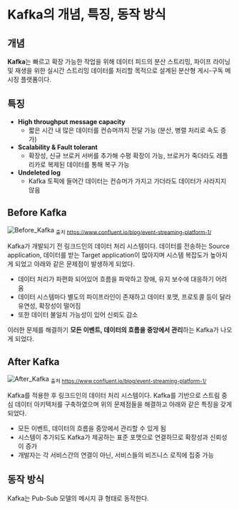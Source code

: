 # Kafka의 개념, 특징, 동작 방식 

## 개념
**Kafka**는 빠르고 확장 가능한 작업을 위해 데이터 피드의 분산 스트리밍, 파이프 라이닝 및 재생을 위한 실시간 스트리밍 데이터를 처리할 목적으로 설계된 분산형 게시-구독 메시징 플랫폼이다.

## 특징
- **High throughput message capacity** 
    - 짧은 시간 내 많은 데이터를 컨슈머까지 전달 가능 (분산, 병렬 처리로 속도 증가)
- **Scalability & Fault tolerant** 
    - 확장성, 신규 브로커 서버를 추가해 수평 확장이 가능, 브로커가 죽더라도 레플리카로 복제된 데이터를 통해 복구 가능
- **Undeleted log** 
    - Kafka 토픽에 들어간 데이터는 컨슈머가 가지고 가더라도 데이터가 사라지지 않음

## Before Kafka
![Before_Kafka](https://github.com/Dayoung1014/TIL/assets/58163364/fee25e84-b64f-4786-8e07-9cf755ebf54b)
<sub>출처 https://www.confluent.io/blog/event-streaming-platform-1/</sub>


Kafka가 개발되기 전 링크드인의 데이터 처리 시스템이다. 데이터를 전송하는 Source application, 데이터를 받는 Target application이 많아지며 시스템 복잡도가 높아지게 되었고 아래와 같은 문제점이 발생하게 되었다.

- 데이터 처리가 파편화 되어있어 흐름을 파악하고 장애, 유지 보수에 대응하기 어려움
- 데이터 시스템마다 별도의 파이프라인이 존재하고 데이터 포맷,  프로토콜 등이 달라 유연성, 확장성이 떨어짐
- 또한 데이터 불일치 가능성이 있어 신뢰도 감소

이러한 문제를 해결하기 **모든 이벤트, 데이터의 흐름을 중앙에서 관리**하는 Kafka가 나오게 되었다.

## After Kafka
![After_Kafka](https://github.com/Dayoung1014/TIL/assets/58163364/9b28f846-998d-441b-9c6e-54d4b7be843d)
<sub>출처 https://www.confluent.io/blog/event-streaming-platform-1/</sub>

Kafka를 적용한 후 링크드인의 데이터 처리 시스템이다. Kafka를 기반으로 스트림 중심 데이터 아키텍처를 구축하였으며 위의 문제점들을 해결하고 아래와 같은 특징을 갖게 되었다.

- 모든 이벤트, 데이터의 흐름을 중앙에서 관리할 수 있게 됨
- 시스템이 추가되도 Kafka가 제공하는 표준 포맷으로 연결하므로  확장성과 신뢰성이 증가
- 개발자는 각 서비스간의 연결이 아닌, 서비스들의 비즈니스 로직에 집중 가능

## 동작 방식 
Kafka는 Pub-Sub 모델의 메시지 큐 형태로 동작한다.